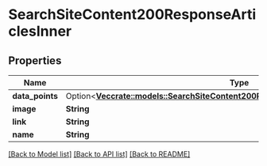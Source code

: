 # SearchSiteContent200ResponseArticlesInner

## Properties

Name | Type | Description | Notes
------------ | ------------- | ------------- | -------------
**data_points** | Option<[**Vec<crate::models::SearchSiteContent200ResponseArticlesInnerDataPointsInner>**](searchSiteContent_200_response_Articles_inner_dataPoints_inner.md)> |  | [optional]
**image** | **String** |  | 
**link** | **String** |  | 
**name** | **String** |  | 

[[Back to Model list]](../README.md#documentation-for-models) [[Back to API list]](../README.md#documentation-for-api-endpoints) [[Back to README]](../README.md)



